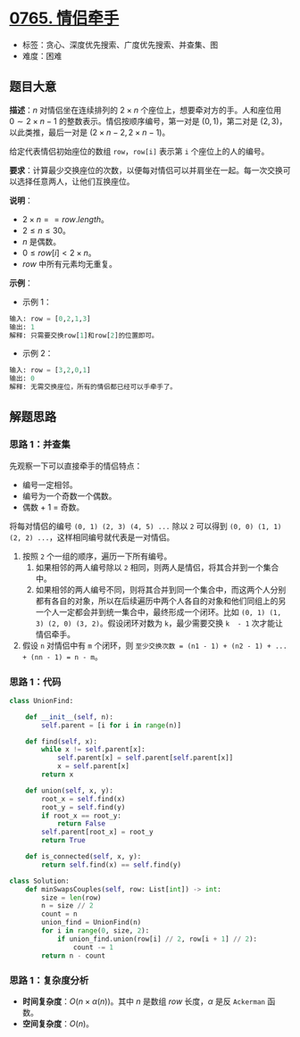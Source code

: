 # [0765. 情侣牵手](https://leetcode.cn/problems/couples-holding-hands/)

- 标签：贪心、深度优先搜索、广度优先搜索、并查集、图
- 难度：困难

## 题目大意

**描述**：$n$ 对情侣坐在连续排列的 $2 \times n$ 个座位上，想要牵对方的手。人和座位用 $0 \sim 2 \times n - 1$ 的整数表示。情侣按顺序编号，第一对是 $(0, 1)$，第二对是 $(2, 3)$，以此类推，最后一对是 $(2 \times n - 2, 2 \times n - 1)$。

给定代表情侣初始座位的数组 `row`，`row[i]` 表示第 `i` 个座位上的人的编号。

**要求**：计算最少交换座位的次数，以便每对情侣可以并肩坐在一起。每一次交换可以选择任意两人，让他们互换座位。

**说明**：

- $2 \times n == row.length$。
- $2 \le n \le 30$。
- $n$ 是偶数。
- $0 \le row[i] < 2 \times n$。
- $row$ 中所有元素均无重复。

**示例**：

- 示例 1：

```Python
输入: row = [0,2,1,3]
输出: 1
解释: 只需要交换row[1]和row[2]的位置即可。
```

- 示例 2：

```Python
输入: row = [3,2,0,1]
输出: 0
解释: 无需交换座位，所有的情侣都已经可以手牵手了。
```

## 解题思路

### 思路 1：并查集

先观察一下可以直接牵手的情侣特点：

- 编号一定相邻。
- 编号为一个奇数一个偶数。
- 偶数 + 1 = 奇数。

将每对情侣的编号 `(0, 1) (2, 3) (4, 5) ...` 除以 `2` 可以得到 `(0, 0) (1, 1) (2, 2) ...`，这样相同编号就代表是一对情侣。

1. 按照 `2` 个一组的顺序，遍历一下所有编号。
   1. 如果相邻的两人编号除以 `2` 相同，则两人是情侣，将其合并到一个集合中。
   2. 如果相邻的两人编号不同，则将其合并到同一个集合中，而这两个人分别都有各自的对象，所以在后续遍历中两个人各自的对象和他们同组上的另一个人一定都会并到统一集合中，最终形成一个闭环。比如 `(0, 1) (1, 3) (2, 0) (3, 2)`。假设闭环对数为 `k`，最少需要交换 `k  - 1` 次才能让情侣牵手。
2. 假设 `n` 对情侣中有 `m` 个闭环，则 `至少交换次数 = (n1 - 1) + (n2 - 1) + ... + (nn - 1) = n - m`。

### 思路 1：代码

```Python
class UnionFind:

    def __init__(self, n):
        self.parent = [i for i in range(n)]

    def find(self, x):
        while x != self.parent[x]:
            self.parent[x] = self.parent[self.parent[x]]
            x = self.parent[x]
        return x

    def union(self, x, y):
        root_x = self.find(x)
        root_y = self.find(y)
        if root_x == root_y:
            return False
        self.parent[root_x] = root_y
        return True

    def is_connected(self, x, y):
        return self.find(x) == self.find(y)

class Solution:
    def minSwapsCouples(self, row: List[int]) -> int:
        size = len(row)
        n = size // 2
        count = n
        union_find = UnionFind(n)
        for i in range(0, size, 2):
            if union_find.union(row[i] // 2, row[i + 1] // 2):
                count -= 1
        return n - count
```

### 思路 1：复杂度分析

- **时间复杂度**：$O(n \times \alpha(n))$。其中 $n$ 是数组  $row$ 长度，$\alpha$ 是反 `Ackerman` 函数。
- **空间复杂度**：$O(n)$。